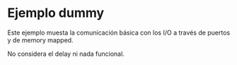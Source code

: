 # Ejemplo dummy

Este ejemplo muesta la comunicación básica con los I/O a través de puertos y de memory mapped.

No considera el delay ni nada funcional.
